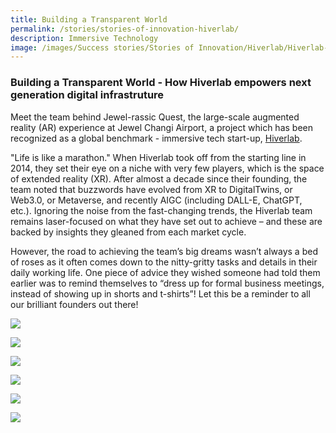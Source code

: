 ```yaml
---
title: Building a Transparent World
permalink: /stories/stories-of-innovation-hiverlab/
description: Immersive Technology
image: /images/Success stories/Stories of Innovation/Hiverlab/Hiverlab-01.jpg
---
```

### Building a Transparent World - How Hiverlab empowers next generation digital infrastruture 

Meet the team behind Jewel-rassic Quest, the large-scale augmented reality (AR) experience at Jewel Changi Airport, a project which has been recognized as a global benchmark - immersive tech start-up, [Hiverlab](https://www.hiverlab.com/).

"Life is like a marathon." When Hiverlab took off from the starting line in 2014, they set their eye on a niche with very few players, which is the space of extended reality (XR). After almost a decade since their founding, the team noted that buzzwords have evolved from XR to DigitalTwins, or Web3.0, or Metaverse, and recently AIGC (including DALL-E, ChatGPT, etc.). Ignoring the noise from the fast-changing trends, the Hiverlab team remains laser-focused on what they have set out to achieve – and these are backed by insights they gleaned from each market cycle.

However, the road to achieving the team’s big dreams wasn’t always a bed of roses as it often comes down to the nitty-gritty tasks and details in their daily working life. One piece of advice they wished someone had told them earlier was to remind themselves to “dress up for formal business meetings, instead of showing up in shorts and t-shirts”! Let this be a reminder to all our brilliant founders out there! 

![](/images/Success%20stories/Stories%20of%20Innovation/EliteFit/EliteFit_1.jpg)

![](/images/Success%20stories/Stories%20of%20Innovation/EliteFit/EliteFit_2.jpg)

![](/images/Success%20stories/Stories%20of%20Innovation/EliteFit/EliteFit_3.jpg)

![](/images/Success%20stories/Stories%20of%20Innovation/EliteFit/EliteFit_4.jpg)

![](/images/Success%20stories/Stories%20of%20Innovation/EliteFit/EliteFit_5.jpg)

![](/images/Success%20stories/Stories%20of%20Innovation/EliteFit/EliteFit_6.jpg)